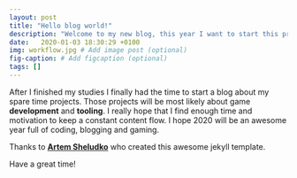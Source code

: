 ```yaml
---
layout: post
title: "Hello blog world!"
description: "Welcome to my new blog, this year I want to start this projects and keep the world up to date what I'm working on."
date:   2020-01-03 18:30:29 +0100
img: workflow.jpg # Add image post (optional)
fig-caption: # Add figcaption (optional)
tags: []
---
```


After I finished my studies I finally had the time to start a blog about my spare time projects. Those projects will be most likely about game **development** and **tooling**. I really hope that I find enough time and motivation to keep a constant content flow. I hope 2020 will be an awesome year full of coding, blogging and gaming.

Thanks to **[Artem Sheludko](https://www.patreon.com/artemsheludko)** who created this awesome jekyll template.

Have a great time!